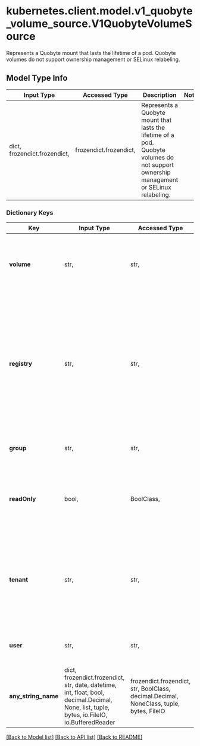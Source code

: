 # kubernetes.client.model.v1_quobyte_volume_source.V1QuobyteVolumeSource

Represents a Quobyte mount that lasts the lifetime of a pod. Quobyte volumes do not support ownership management or SELinux relabeling.

## Model Type Info
Input Type | Accessed Type | Description | Notes
------------ | ------------- | ------------- | -------------
dict, frozendict.frozendict,  | frozendict.frozendict,  | Represents a Quobyte mount that lasts the lifetime of a pod. Quobyte volumes do not support ownership management or SELinux relabeling. | 

### Dictionary Keys
Key | Input Type | Accessed Type | Description | Notes
------------ | ------------- | ------------- | ------------- | -------------
**volume** | str,  | str,  | volume is a string that references an already created Quobyte volume by name. | 
**registry** | str,  | str,  | registry represents a single or multiple Quobyte Registry services specified as a string as host:port pair (multiple entries are separated with commas) which acts as the central registry for volumes | 
**group** | str,  | str,  | group to map volume access to Default is no group | [optional] 
**readOnly** | bool,  | BoolClass,  | readOnly here will force the Quobyte volume to be mounted with read-only permissions. Defaults to false. | [optional] 
**tenant** | str,  | str,  | tenant owning the given Quobyte volume in the Backend Used with dynamically provisioned Quobyte volumes, value is set by the plugin | [optional] 
**user** | str,  | str,  | user to map volume access to Defaults to serivceaccount user | [optional] 
**any_string_name** | dict, frozendict.frozendict, str, date, datetime, int, float, bool, decimal.Decimal, None, list, tuple, bytes, io.FileIO, io.BufferedReader | frozendict.frozendict, str, BoolClass, decimal.Decimal, NoneClass, tuple, bytes, FileIO | any string name can be used but the value must be the correct type | [optional]

[[Back to Model list]](../../README.md#documentation-for-models) [[Back to API list]](../../README.md#documentation-for-api-endpoints) [[Back to README]](../../README.md)

